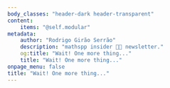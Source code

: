 ```yaml
---
body_classes: "header-dark header-transparent"
content:
    items: "@self.modular"
metadata:
    author: "Rodrigo Girão Serrão"
    description: "mathspp insider 🐍🚀 newsletter."
    og:title: "Wait! One more thing..."
    title: "Wait! One more thing..."
onpage_menu: false
title: "Wait! One more thing..."
---
```

